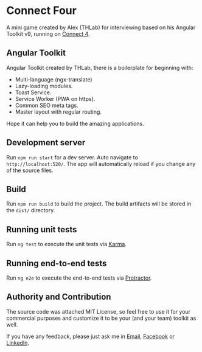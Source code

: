 # Connect Four

A mini game created by Alex (THLab) for interviewing based on his Angular Toolkit v9, running on [Connect 4](https://connect4.lamtrunghieu.com/home).

## Angular Toolkit

Angular Toolkit created by THLab, there is a boilerplate for beginning with:
- Multi-language (ngx-translate)
- Lazy-loading modules.
- Toast Service.
- Service Worker (PWA on https).
- Common SEO meta tags.
- Master layout with regular routing.

Hope it can help you to build the amazing applications.

## Development server

Run `npm run start` for a dev server. Auto navigate to `http://localhost:520/`. The app will automatically reload if you change any of the source files.

## Build

Run `npm run build` to build the project. The build artifacts will be stored in the `dist/` directory.

## Running unit tests

Run `ng test` to execute the unit tests via [Karma](https://karma-runner.github.io).

## Running end-to-end tests

Run `ng e2e` to execute the end-to-end tests via [Protractor](http://www.protractortest.org/).

## Authority and Contribution

The source code was attached MIT License, so feel free to use it for your commercial purposes and customize it to be your (and your team) toolkit as well.

If you have any feedback, please just ask me in [Email](mailto:trunghieu.lam.31@gmail.com), [Facebook](https://www.facebook.com/trunghieu.lam.32) or [LinkedIn](https://www.linkedin.com/in/trunghieulam/).

